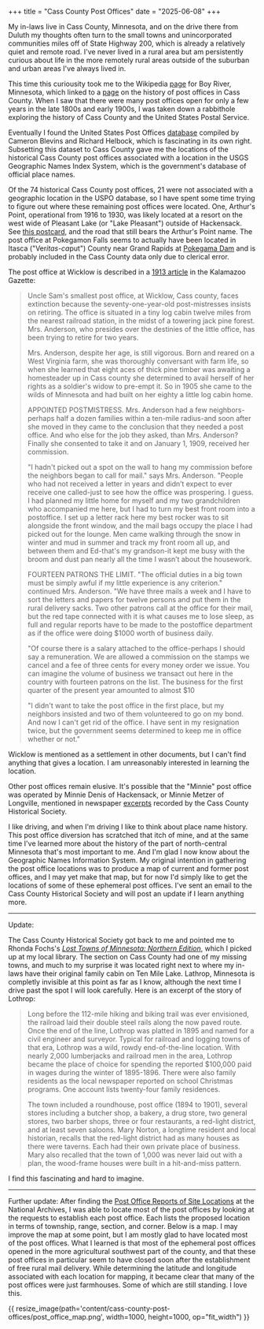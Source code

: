 +++
title = "Cass County Post Offices"
date = "2025-06-08"
+++

My in-laws live in Cass County, Minnesota, and on the drive there from Duluth
my thoughts often turn to the small towns and unincorporated communities miles
off of State Highway 200, which is already a relatively quiet and remote road.
I've never lived in a rural area but am persistently curious about life in
the more remotely rural areas outside of the suburban and urban areas I've
always lived in.

This time this curiousity took me to the Wikipedia
[page](https://en.wikipedia.org/wiki/Boy_River,_Minnesota) for Boy River,
Minnesota, which linked to a
[page](https://www.postalhistory.com/postoffices.asp?task=display&state=MN&county=Cass)
on the history of post offices in Cass County. When I saw that there were many
post offices open for only a few years in the late 1800s and early 1900s, I was
taken down a rabbithole exploring the history of Cass County and the United
States Postal Service.

Eventually I found the United States Post Offices
[database](https://cblevins.github.io/us-post-offices/) compiled by Cameron
Blevins and Richard Helbock, which is fascinating in its own right. Subsetting
this dataset to Cass County gave me the locations of the historical Cass County
post offices associated with a location in the USGS Geographic Names Index
System, which is the government's database of official place names.

Of the 74 historical Cass County post offices, 21 were not associated with a
geographic location in the USPO database, so I have spent some time trying to
figure out where these remaining post offices were located. One, Arthur's
Point, operational from 1916 to 1930, was likely located at a resort on the
west wide of Pleasant Lake (or "Lake Pleasant") outside of Hackensack. See
[this
postcard](https://www.ebay.com/itm/324555545525?_trksid=p4375194.c101800.m5481),
and the road that still bears the Arthur's Point name. The post office at
Pokegamon Falls seems to actually have been located in Itasca ("Ver*itas-ca*put")
County near Grand Rapids at [Pokegama
Dam](https://www.openstreetmap.org/relation/899426#map=19/47.250799/-93.587640)
and is probably included in the Cass County data only due to clerical error.


The post office at Wicklow is described in a [1913
article](http://genealogytrails.com/minn/cass/news_people.html) in the
Kalamazoo Gazette:

> Uncle Sam's smallest post office, at Wicklow, Cass county, faces extinction
> because the seventy-one-year-old post-mistresses insists on retiring. The
> office is situated in a tiny log cabin twelve miles from the nearest railroad
> station, in the midst of a towering jack pine forest. Mrs. Anderson, who
> presides over the destinies of the little office, has been trying to retire
> for two years.
> 
> Mrs. Anderson, despite her age, is still vigorous. Born and reared on a West
> Virginia farm, she was thoroughly conversant with farm life, so when she
> learned that eight aces of thick pine timber was awaiting a homesteader up in
> Cass county she determined to avail herself of her rights as a soldier's widow
> to pre-empt it. So in 1905 she came to the wilds of Minnesota and had built on
> her eighty a little log cabin home.
> 
> APPOINTED POSTMISTRESS.
> Mrs. Anderson had a few neighbors-perhaps half a dozen families within a
> ten-mile radius-and soon after she moved in they came to the conclusion that
> they needed a post office. And who else for the job they asked, than Mrs.
> Anderson? Finally she consented to take it and on January 1, 1909, received her
> commission.
> 
> "I hadn't picked out a spot on the wall to hang my commission before the
> neighbors began to call for mail." says Mrs. Anderson. "People who had not
> received a letter in years and didn’t expect to ever receive one called-just to
> see how the office was prospering. I guess. I had planned my little home for
> myself and my two grandchildren who accompanied me here, but I had to turn my
> best front room into a postoffice. I set up a letter rack here my best rocker
> was to sit alongside the front window, and the mail bags occupy the place I had
> picked out for the lounge. Men came walking through the snow in winter and mud
> in summer and track my front room all up, and between them and Ed-that's my
> grandson-it kept me busy with the broom and dust pan nearly all the time I
> wasn’t about the housework.
> 
> FOURTEEN PATRONS THE LIMIT.
> "The official duties in a big town must be simply awful if my little experience
> is any criterion." continued Mrs. Anderson. "We have three mails a week and I
> have to sort the letters and papers for twelve persons and put them in the
> rural delivery sacks. Two other patrons call at the office for their mail, but
> the red tape connected with it is what causes me to lose sleep, as full and
> regular reports have to be made to the postoffice department as if the office
> were doing $1000 worth of business daily.
> 
> "Of course there is a salary attached to the office-perhaps I should say a
> remuneration. We are allowed a commission on the stamps we cancel and a fee of
> three cents for every money order we issue. You can imagine the volume of
> business we transact out here in the country with fourteen patrons on the list.
> The business for the first quarter of the present year amounted to almost $10
> 
> "I didn't want to take the post office in the first place, but my neighbors
> insisted and two of them volunteered to go on my bond. And now I can't get rid
> of the office. I have sent in my resignation twice, but the government seems
> determined to keep me in office whether or not." 

Wicklow is mentioned as a settlement in other documents, but I can't find
anything that gives a location. I am unreasonably interested in learning the
location.

Other post offices remain elusive. It's possible that the "Minnie" post office
was operated by Minnie Denis of Hackensack, or Minnie Metzer of Longville,
mentioned in newspaper [excerpts](https://casscountymuseum.org/looking-back/)
recorded by the Cass County Historical Society.

I like driving, and when I'm driving I like to think about place name history.
This post office diversion has scratched that itch of mine, and at the same
time I've learned more about the history of the part of north-central Minnesota
that's most important to me. And I'm glad I now know about the Geographic Names
Information System. My original intention in gathering the post office
locations was to produce a map of current and former post offices, and I may
yet make that map, but for now I'd simply like to get the locations of some of
these ephemeral post offices. I've sent an email to the Cass County Historical
Society and will post an update if I learn anything more.

-------

Update:

The Cass County Historical Society got back to me and pointed me to Rhonda
Fochs's *[Lost Towns of Minnesota: Northern
Edition](https://www.northstarpress.com/store/p64/_Minnesota%27s_Lost_Towns%3A_Northern_Edition.html)*,
which I picked up at my local library. The section on Cass County had one of my
missing towns, and much to my surprise it was located right next to where my
in-laws have their original family cabin on Ten Mile Lake. Lathrop, Minnesota
is completly invisible at this point as far as I know, although the next time I
drive past the spot I will look carefully. Here is an excerpt of the story of
Lothrop:

> Long before the 112-mile hiking and biking trail was ever envisioned, the
> railroad laid their double steel rails along the now paved route. Once the
> end of the line, Lothrop was platted in 1895 and named for a civil engineer
> and surveyor. Typical for railroad and logging towns of that era, Lothrop was
> a wild, rowdy end-of-the-line location. With nearly 2,000 lumberjacks and
> railroad men in the area, Lothrop became the place of choice for spending the
> reported $100,000 paid in wages during the winter of 1895-1896. There were
> also family residents as the local newspaper reported on school Christmas
> programs. One account lists twenty-four family residences.
> 
> The town included a roundhouse, post office (1894 to 1901), several stores
> including a butcher shop, a bakery, a drug store, two general stores, two
> barber shops, three or four restaurants, a red-light district, and at least
> seven saloons. Mary Norton, a longtime resident and local historian, recalls
> that the red-light district had as many houses as there were taverns. Each had
> their own private place of business. Mary also recalled that the town of 1,000
> was never laid out with a plan, the wood-frame houses were built in a
> hit-and-miss pattern.

I find this fascinating and hard to imagine.

------------------------

Further update: After finding the [Post Office Reports of Site
Locations](https://www.archives.gov/research/post-offices/locations-1837-1950.html#minnesota)
at the National Archives, I was able to locate most of the post offices by
looking at the requests to establish each post office. Each lists the proposed
location in terms of township, range, section, and corner. Below is a map. I
may improve the map at some point, but I am mostly glad to have located most of
the post offices. What I learned is that most of the ephemeral post offices
opened in the more agricultural southwest part of the county, and that these
post offices in particular seem to have closed soon after the establishment of
free rural mail delivery. While determining the latitude and longitude
associated with each location for mapping, it became clear that many of the
post offices were just farmhouses. Some of which are still standing. I love
this.

{{ resize_image(path='content/cass-county-post-offices/post_office_map.png',
width=1000, height=1000, op="fit_width") }}
